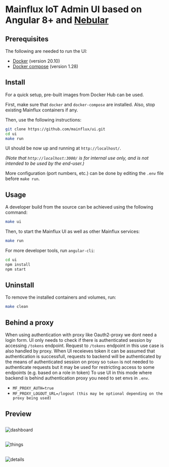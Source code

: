 # Mainflux IoT Admin UI based on Angular 8+ and <a href="https://github.com/akveo/nebular">Nebular</a>

## Prerequisites

The following are needed to run the UI:

- [Docker](https://docs.docker.com/install/) (version 20.10)
- [Docker compose](https://docs.docker.com/compose/install/) (version 1.28)

## Install
For a quick setup, pre-built images from Docker Hub can be used.

First, make sure that `docker` and `docker-compose` are installed. Also, stop existing Mainflux containers if any.

Then, use the following instructions:
```bash
git clone https://github.com/mainflux/ui.git
cd ui
make run
```
UI should be now up and running at `http://localhost/`.

*(Note that `http://localhost:3000/` is for internal use only, and is not intended to be used by the end-user.)*

More configuration (port numbers, etc.) can be done by editing the `.env` file before `make run`.

## Usage
A developer build from the source can be achieved using the following command:
```bash
make ui
```
Then, to start the Mainflux UI as well as other Mainflux services:
```bash
make run
```
For more developer tools, run `angular-cli`:
```bash
cd ui
npm install
npm start
```
## Uninstall
To remove the installed containers and volumes, run:
```bash
make clean
```

## Behind a proxy
When using authentication with proxy like Oauth2-proxy we dont need a login form. UI only needs to check if there is authenticated session by accessing `/tokens` endpoint.
Request to `/tokens` endpoint in this use case is also handled by proxy. When UI receieves token it can be assumed that authentication is successfull, requests to backend will
be authenticated by the means of authenticated session on proxy so `token` is not needed to authenticate requests but it may be used for restricting access to some endpoints (e.g. based on a role in token)
To use UI in this mode where backend is behind authentication proxy you need to set envs in `.env`.
* `MF_PROXY_AUTH=true`
* `MF_PROXY_LOGOUT_URL=/logout (this may be optional depending on the proxy being used)`


## Preview

##
![dashboard][dashboard]

##
![things][things]

##
![details][details]

[dashboard]: https://github.com/mainflux/docs/blob/master/docs/img/ui/dashboard.png
[things]: https://github.com/mainflux/docs/blob/master/docs/img/ui/things.png
[details]: https://github.com/mainflux/docs/blob/master/docs/img/ui/details.png
